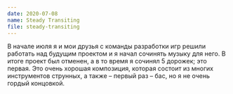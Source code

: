 ```yaml
---
date: 2020-07-08
name: Steady Transiting
file: steady-transiting
---
```


В начале июля я и мои друзья с команды разработки игр решили работать над будущим проектом и я начал сочинять музыку для него. В итоге проект был отменен, а в то время я сочинял 5 дорожек; это первая. Это очень хорошая композиция, которая состоит из многих инструментов струнных, а также – первый раз – бас, но я не очень гордый концовкой.